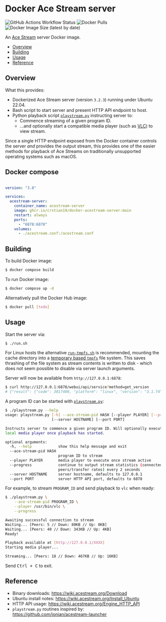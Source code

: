 # Docker Ace Stream server
![GitHub Actions Workflow Status](https://img.shields.io/github/actions/workflow/status/crstian19/docker-acestream-server/docker.yml)
![Docker Pulls](https://img.shields.io/docker/pulls/crstian/docker-acestream-server?logo=Docker&style=flat-square)
![Docker Image Size (latest by date)](https://img.shields.io/docker/image-size/crstian/docker-acestream-server?logo=Docker&style=flat-square)

An [Ace Stream](http://www.acestream.org/) server Docker image.

- [Overview](#overview)
- [Building](#building)
- [Usage](#usage)
- [Reference](#reference)

## Overview

What this provides:

- Dockerized Ace Stream server (version `3.2.3`) running under Ubuntu 22.04.
- Bash script to start server and present HTTP API endpoint to host.
- Python playback script [`playstream.py`](playstream.py) instructing server to:
	- Commence streaming of a given program ID.
	- ...and optionally start a compatible media player (such as [VLC](https://www.videolan.org/vlc/)) to view stream.

Since a single HTTP endpoint exposed from the Docker container controls the server _and_ provides the output stream, this provides one of the easier methods for playback of Ace Streams on traditionally unsupported operating systems such as macOS.


## Docker compose

``` yaml

version: "3.8"

services:
  acestream-server:
    container_name: acestream-server
    image: ghcr.io/crstian19/docker-acestream-server:main
    restart: always
    ports:
      - "6878:6878"
    volumes:
      - ./acestream.conf:/acestream.conf


```
## Building

To build Docker image:

```sh
$ docker compose build
```

To run Docker image:

```sh
$ docker compose up -d
```

Alternatively pull the Docker Hub image:

```sh
$ docker pull [todo]
```

## Usage

Start the server via:

```sh
$ ./run.sh
```

For Linux hosts the alternative [`run-tmpfs.sh`](run-tmpfs.sh) is recommended, mounting the cache directory into a [temporary based `tmpfs`](run-tmpfs.sh#L12) file system. This saves thrashing of the file system as stream contents is written to disk - which does not seem possible to disable via server launch arguments.

Server will now be available from `http://127.0.0.1:6878`:

```sh
$ curl http://127.0.0.1:6878/webui/api/service?method=get_version
# {"result": {"code": 3017400, "platform": "linux", "version": "3.1.74"}, "error": null}
```

A program ID can be started with [`playstream.py`](playstream.py):

```sh
$ ./playstream.py --help
usage: playstream.py [-h] --ace-stream-pid HASH [--player PLAYER] [--progress]
                     [--server HOSTNAME] [--port PORT]

Instructs server to commence a given program ID. Will optionally execute a
local media player once playback has started.

optional arguments:
  -h, --help            show this help message and exit
  --ace-stream-pid HASH
                        program ID to stream
  --player PLAYER       media player to execute once stream active
  --progress            continue to output stream statistics (connected
                        peers/transfer rates) every 2 seconds
  --server HOSTNAME     server hostname, defaults to 127.0.0.1
  --port PORT           server HTTP API port, defaults to 6878
```

For example, to stream `PROGRAM_ID` and send playback to `vlc` when ready:

```sh
$ ./playstream.py \
	--ace-stream-pid PROGRAM_ID \
	--player /usr/bin/vlc \
	--progress

Awaiting successful connection to stream
Waiting... [Peers: 5 // Down: 80KB // Up: 0KB]
Waiting... [Peers: 40 // Down: 343KB // Up: 4KB]
Ready!

Playback available at [http://127.0.0.1/XXXX]
Starting media player...

Streaming... [Peers: 18 // Down: 467KB // Up: 16KB]
```

Send <kbd>Ctrl + C</kbd> to exit.

## Reference

- Binary downloads: https://wiki.acestream.org/Download
- Ubuntu install notes: https://wiki.acestream.org/Install_Ubuntu
- HTTP API usage: https://wiki.acestream.org/Engine_HTTP_API
- `playstream.py` routines inspired by: https://github.com/jonian/acestream-launcher
